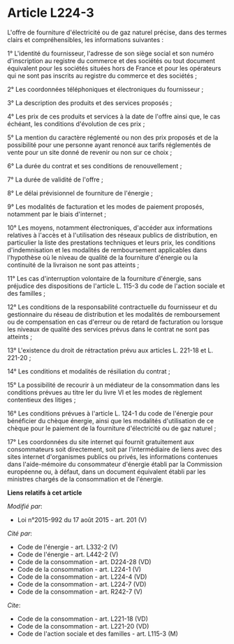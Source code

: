 # Article L224-3

L'offre de fourniture d'électricité ou de gaz naturel précise, dans des termes clairs et compréhensibles, les informations
suivantes : 

1° L'identité du fournisseur, l'adresse de son siège social et son numéro d'inscription au registre du commerce et des
sociétés ou tout document équivalent pour les sociétés situées hors de France et pour les opérateurs qui ne sont pas inscrits
au registre du commerce et des sociétés ; 

2° Les coordonnées téléphoniques et électroniques du fournisseur ; 

3° La description des produits et des services proposés ; 

4° Les prix de ces produits et services à la date de l'offre ainsi que, le cas échéant, les conditions d'évolution de ces
prix ; 

5° La mention du caractère réglementé ou non des prix proposés et de la possibilité pour une personne ayant renoncé aux
tarifs réglementés de vente pour un site donné de revenir ou non sur ce choix ; 

6° La durée du contrat et ses conditions de renouvellement ; 

7° La durée de validité de l'offre ; 

8° Le délai prévisionnel de fourniture de l'énergie ; 

9° Les modalités de facturation et les modes de paiement proposés, notamment par le biais d'internet ; 

10° Les moyens, notamment électroniques, d'accéder aux informations relatives à l'accès et à l'utilisation des réseaux
publics de distribution, en particulier la liste des prestations techniques et leurs prix, les conditions d'indemnisation et
les modalités de remboursement applicables dans l'hypothèse où le niveau de qualité de la fourniture d'énergie ou la
continuité de la livraison ne sont pas atteints ; 

11° Les cas d'interruption volontaire de la fourniture d'énergie, sans préjudice des dispositions de l'article L. 115-3 du
code de l'action sociale et des familles ; 

12° Les conditions de la responsabilité contractuelle du fournisseur et du gestionnaire du réseau de distribution et les
modalités de remboursement ou de compensation en cas d'erreur ou de retard de facturation ou lorsque les niveaux de qualité
des services prévus dans le contrat ne sont pas atteints ; 

13° L'existence du droit de rétractation prévu aux articles L. 221-18 et L. 221-20 ; 

14° Les conditions et modalités de résiliation du contrat ; 

15° La possibilité de recourir à un médiateur de la consommation dans les conditions prévues au titre Ier du livre VI et les
modes de règlement contentieux des litiges ; 

16° Les conditions prévues à l'article L. 124-1 du code de l'énergie pour bénéficier du chèque énergie, ainsi que les
modalités d'utilisation de ce chèque pour le paiement de la fourniture d'électricité ou de gaz naturel ; 

17° Les coordonnées du site internet qui fournit gratuitement aux consommateurs soit directement, soit par l'intermédiaire de
liens avec des sites internet d'organismes publics ou privés, les informations contenues dans l'aide-mémoire du consommateur
d'énergie établi par la Commission européenne ou, à défaut, dans un document équivalent établi par les ministres chargés de
la consommation et de l'énergie.

**Liens relatifs à cet article**

_Modifié par_:

  - Loi n°2015-992 du 17 août 2015 - art. 201 (V)

_Cité par_:

  - Code de l'énergie - art. L332-2 (V)
  - Code de l'énergie - art. L442-2 (V)
  - Code de la consommation - art. D224-28 (VD)
  - Code de la consommation - art. L224-1 (V)
  - Code de la consommation - art. L224-4 (VD)
  - Code de la consommation - art. L224-7 (VD)
  - Code de la consommation - art. R242-7 (V)

_Cite_:

  - Code de la consommation - art. L221-18 (VD)
  - Code de la consommation - art. L221-20 (VD)
  - Code de l'action sociale et des familles - art. L115-3 (M)
